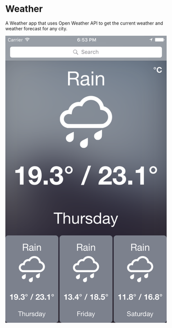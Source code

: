 # Weather
A Weather app that uses Open Weather API to get the current weather and weather forecast for any city.

![ScreenShot](https://github.com/juanpablofernandez/Weather/blob/master/img.png)
